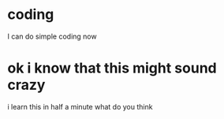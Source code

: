 # coding
<html>
  <head>
    <titel>I can do simple coding now</titel>
    <body> 
      <h1>ok i know that this might sound crazy</h1>
      <p>i learn this in half a minute what do you think</p>
    </body>
  </head>
</html>
